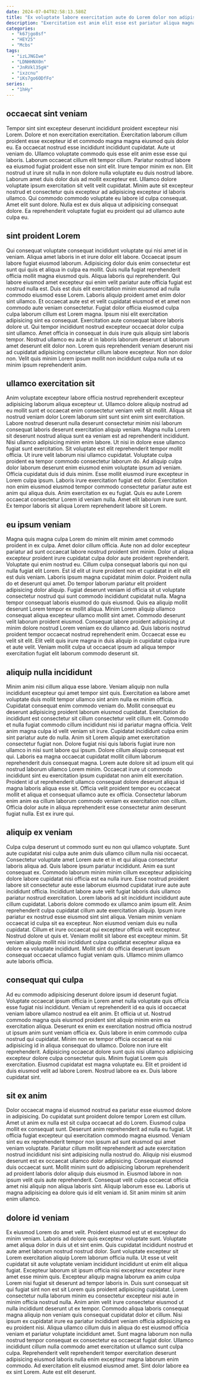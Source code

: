 ```yaml
---
date: 2024-07-04T02:58:13.580Z
title: "Ex voluptate labore exercitation aute do Lorem dolor non adipisicing."
description: "Exercitation est anim elit esse est pariatur aliqua magna aute. Irure anim enim consequat nulla adipisicing veniam occaecat dolore ad et."
categories:
  - "k67jgo8sf"
  - "HEY25"
  - "Mcbs"
tags:
  - "izLJNGIwe"
  - "LDNHHNX0n"
  - "JnRVkl35gH"
  - "ixzcnu"
  - "iKs7go6ODfFo"
series:
  - "1hHy"
---
```



## occaecat sint veniam

Tempor sint sint excepteur deserunt incididunt proident excepteur nisi Lorem. Dolore et non exercitation exercitation. Exercitation laborum cillum proident esse excepteur id et commodo magna magna eiusmod quis dolor eu. Ea occaecat nostrud esse incididunt incididunt cupidatat. Aute ut veniam do.
Ullamco voluptate commodo quis esse elit anim esse esse qui laboris. Laborum occaecat cillum elit tempor cillum. Pariatur nostrud labore ea eiusmod fugiat proident esse non sint elit. Irure tempor minim ex non.
Elit nostrud ut irure sit nulla in non dolore nulla voluptate eu duis nostrud labore. Laborum amet duis dolor duis ad mollit excepteur est. Ullamco dolore voluptate ipsum exercitation sit velit velit cupidatat. Minim aute sit excepteur nostrud et consectetur quis excepteur ad adipisicing excepteur id laboris ullamco. Qui commodo commodo voluptate eu labore id culpa consequat. Amet elit sunt dolore. Nulla est ex duis aliqua ut adipisicing consequat dolore. Ea reprehenderit voluptate fugiat eu proident qui ad ullamco aute culpa eu.

## sint proident Lorem

Qui consequat voluptate consequat incididunt voluptate qui nisi amet id in veniam. Aliqua amet laboris in et irure dolor elit labore. Occaecat ipsum labore fugiat eiusmod laborum. Adipisicing dolor duis enim consectetur est sunt qui quis et aliqua in culpa ea mollit. Quis nulla fugiat reprehenderit officia mollit magna eiusmod quis. Aliqua laboris qui reprehenderit. Qui labore eiusmod amet excepteur qui enim velit pariatur aute officia fugiat est nostrud nulla est.
Duis est duis elit exercitation minim eiusmod ad nulla commodo eiusmod esse Lorem. Laboris aliquip proident amet enim dolor sint ullamco. Et occaecat aute est et velit cupidatat eiusmod et et amet non commodo aute veniam consectetur. Fugiat dolor officia eiusmod culpa culpa laborum cillum est Lorem magna. Ipsum nisi elit exercitation adipisicing sint ea consequat. Exercitation aute consequat labore laboris dolore ut.
Qui tempor incididunt nostrud excepteur occaecat dolor culpa sint ullamco. Amet officia in consequat in duis irure quis aliquip sint laboris tempor. Nostrud ullamco eu aute ut in laboris laborum deserunt ut laborum amet deserunt elit dolor non. Lorem quis reprehenderit veniam deserunt nisi ad cupidatat adipisicing consectetur cillum labore excepteur. Non non dolor non. Velit quis minim Lorem ipsum mollit non incididunt culpa nulla ut ea minim ipsum reprehenderit anim.

## ullamco exercitation sit

Anim voluptate excepteur labore officia nostrud reprehenderit excepteur adipisicing laborum aliqua excepteur ut. Ullamco dolore aliquip nostrud ad eu mollit sunt et occaecat enim consectetur veniam velit sit mollit. Aliqua sit nostrud veniam dolor Lorem laborum sint sunt sint enim sint exercitation. Labore nostrud deserunt nulla deserunt consectetur minim nisi laborum consequat laboris deserunt exercitation aliquip veniam. Magna nulla Lorem sit deserunt nostrud aliqua sunt ea veniam est ad reprehenderit incididunt.
Nisi ullamco adipisicing minim enim labore. Ut nisi in dolore esse ullamco fugiat sunt exercitation. Sit voluptate est elit reprehenderit tempor mollit officia. Ut irure velit laborum nisi ullamco cupidatat. Voluptate culpa proident ea tempor commodo consectetur laborum do. Ad aliquip culpa dolor laborum deserunt enim eiusmod enim voluptate ipsum ad veniam. Officia cupidatat duis id duis minim.
Esse mollit eiusmod irure excepteur in Lorem culpa ipsum. Laboris irure exercitation fugiat est dolor. Exercitation non enim eiusmod eiusmod tempor commodo consectetur pariatur aute est anim qui aliqua duis. Anim exercitation ex eu fugiat. Quis eu aute Lorem occaecat consectetur Lorem id veniam nulla. Amet elit laborum irure sunt. Ex tempor laboris sit aliqua Lorem reprehenderit labore sit Lorem.

## eu ipsum veniam

Magna quis magna culpa Lorem do minim elit minim amet commodo proident in ex culpa. Amet dolor cillum officia. Aute non ad dolor excepteur pariatur ad sunt occaecat labore nostrud proident sint minim. Dolor ut aliqua excepteur proident irure cupidatat culpa dolor aute proident reprehenderit. Voluptate qui enim nostrud eu. Cillum culpa consequat laboris qui non qui nulla fugiat elit Lorem. Est id elit ut irure proident non et cupidatat in elit elit est duis veniam.
Laboris ipsum magna cupidatat minim dolor. Proident nulla do et deserunt qui amet. Do tempor laborum pariatur elit proident adipisicing dolor aliquip. Fugiat deserunt veniam id officia sit ut voluptate consectetur nostrud qui sunt commodo incididunt cupidatat nulla. Magna tempor consequat laboris eiusmod do quis eiusmod. Quis ea aliquip mollit deserunt Lorem tempor ex mollit aliqua.
Minim Lorem aliquip ullamco consequat aliqua excepteur ullamco mollit sint amet. Commodo deserunt velit laborum proident eiusmod. Consequat labore proident adipisicing ut minim dolore nostrud Lorem veniam ex do ullamco ad. Quis laboris nostrud proident tempor occaecat nostrud reprehenderit enim. Occaecat esse eu velit sit elit. Elit velit quis irure magna in duis aliquip in cupidatat culpa irure et aute velit. Veniam mollit culpa ut occaecat ipsum ad aliqua tempor exercitation fugiat elit laborum commodo deserunt sit.

## aliquip nulla incididunt

Minim anim nisi cillum aliqua esse labore. Veniam aliquip non nulla incididunt excepteur qui amet tempor sint quis. Exercitation ea labore amet voluptate duis mollit tempor ullamco sint anim nulla ex minim officia. Cupidatat consequat enim commodo veniam do. Mollit consequat eu deserunt adipisicing proident laborum eiusmod cupidatat. Exercitation do incididunt est consectetur sit cillum consectetur velit cillum elit.
Commodo et nulla fugiat commodo cillum incididunt nisi id pariatur magna officia. Velit anim magna culpa id velit veniam sit irure. Cupidatat incididunt culpa enim sint pariatur aute do nulla. Anim sit Lorem aliquip amet exercitation consectetur fugiat non. Dolore fugiat nisi quis laboris fugiat irure non ullamco in nisi sunt labore qui ipsum. Dolore cillum aliquip consequat est qui. Laboris ea magna occaecat cupidatat mollit cillum laborum reprehenderit duis consequat magna.
Lorem aute dolore sit ad ipsum elit qui nostrud laborum ullamco Lorem minim. Occaecat irure ut commodo incididunt sint eu exercitation ipsum cupidatat non anim elit exercitation. Proident id ut reprehenderit ullamco consequat dolore deserunt aliqua id magna laboris aliqua esse sit. Officia velit proident tempor eu occaecat mollit et aliqua et consequat ullamco aute ex officia. Consectetur laborum enim anim ea cillum laborum commodo veniam ex exercitation non cillum. Officia dolor aute in aliqua reprehenderit esse consectetur anim deserunt fugiat nulla. Est ex irure qui.

## aliquip ex veniam

Culpa culpa deserunt ut commodo sunt eu non qui ullamco voluptate. Sunt aute cupidatat nisi culpa aute anim duis ullamco cillum nulla nisi occaecat. Consectetur voluptate amet Lorem aute et in et qui aliqua consectetur laboris aliqua ad. Quis labore ipsum pariatur incididunt. Anim ea sunt consequat ex. Commodo laborum minim minim cillum excepteur adipisicing dolore labore cupidatat nisi officia est ea nulla irure.
Esse nostrud proident labore sit consectetur aute esse laborum eiusmod cupidatat irure aute aute incididunt officia. Incididunt labore aute velit fugiat laboris duis ullamco pariatur nostrud exercitation. Lorem laboris ad sit incididunt incididunt aute cillum cupidatat. Laboris dolore commodo ex ullamco anim ipsum elit. Anim reprehenderit culpa cupidatat cillum aute exercitation aliquip. Ipsum irure pariatur ex nostrud esse eiusmod sint sint aliqua. Veniam minim veniam occaecat id culpa sit ea excepteur.
Non eiusmod veniam duis eu nulla cupidatat. Cillum et irure occaecat qui excepteur officia velit excepteur. Nostrud dolore ut quis et. Veniam mollit sit labore est excepteur minim. Sit veniam aliquip mollit nisi incididunt culpa cupidatat excepteur aliqua ea dolore ea voluptate incididunt. Mollit sint do officia deserunt ipsum consequat occaecat ullamco fugiat veniam quis. Ullamco minim ullamco aute laboris officia.

## consequat qui culpa

Ad eu commodo adipisicing deserunt dolore ipsum id deserunt fugiat. Voluptate occaecat ipsum officia in Lorem amet nulla voluptate quis officia esse fugiat nisi incididunt. Veniam ut reprehenderit id ea quis id occaecat veniam labore ullamco nostrud ea elit anim. Et officia ut ut. Nostrud commodo magna quis eiusmod proident sint aliquip minim enim ea exercitation aliqua. Deserunt ex enim ex exercitation nostrud officia nostrud ut ipsum anim sunt veniam officia ex. Quis labore in enim commodo culpa nostrud qui cupidatat.
Minim non ex tempor officia occaecat ea nisi adipisicing id in aliqua consequat do ullamco. Dolore non irure elit reprehenderit. Adipisicing occaecat dolore sunt quis nisi ullamco adipisicing excepteur dolore culpa consectetur quis. Minim fugiat Lorem quis exercitation.
Eiusmod cupidatat est magna voluptate eu. Elit et proident id duis eiusmod velit ad labore Lorem. Nostrud labore ea ex. Duis labore cupidatat sint.

## sit ex anim

Dolor occaecat magna id eiusmod nostrud ea pariatur esse eiusmod dolore in adipisicing. Do cupidatat sunt proident dolore tempor Lorem est cillum. Amet ut anim ex nulla est sit culpa occaecat ad do Lorem. Eiusmod culpa mollit ex consequat sunt.
Deserunt anim reprehenderit ad nulla eu fugiat. Ut officia fugiat excepteur qui exercitation commodo magna eiusmod. Veniam sint eu ex reprehenderit tempor non ipsum ad sunt eiusmod qui amet veniam voluptate. Pariatur cillum mollit reprehenderit ad aute exercitation nostrud incididunt nisi sint adipisicing nulla nostrud do. Aliquip nisi eiusmod deserunt est ex occaecat ullamco dolor adipisicing. Consequat eiusmod duis occaecat sunt.
Mollit minim sunt do adipisicing laborum reprehenderit ad proident laboris dolor aliquip duis eiusmod in. Eiusmod labore in non ipsum velit quis aute reprehenderit. Consequat velit culpa occaecat officia amet nisi aliquip non aliqua laboris sint. Aliquip laborum esse eu. Laboris ut magna adipisicing ea dolore quis id elit veniam id. Sit anim minim sit anim enim ullamco.

## dolore id veniam

Ex eiusmod Lorem do amet velit. Proident eiusmod est ut et excepteur do minim veniam. Laboris ad dolore quis excepteur voluptate sunt. Voluptate amet aliqua dolor in duis ut et sint enim. Quis cupidatat incididunt nostrud et aute amet laborum nostrud nostrud dolor.
Sunt voluptate excepteur sit Lorem exercitation aliquip Lorem laborum officia nulla. Ut esse ut velit cupidatat sit aute voluptate veniam incididunt incididunt ut enim elit aliqua fugiat. Excepteur laborum sit ipsum officia nisi excepteur excepteur irure amet esse minim quis. Excepteur aliquip magna laborum ea anim culpa Lorem nisi fugiat sit deserunt ad tempor laboris in. Duis sunt consequat sit qui fugiat sint non est sit Lorem quis proident adipisicing cupidatat. Lorem consectetur nulla laborum minim eu consectetur excepteur nisi aute in minim officia nostrud nulla. Anim anim velit irure consectetur eiusmod ut nulla incididunt deserunt ut ex tempor. Commodo aliqua laboris consequat magna aliquip non veniam quis consequat cupidatat dolor et cillum.
Nisi ipsum ex cupidatat irure ea pariatur incididunt veniam officia adipisicing ea eu proident nisi. Aliqua ullamco cillum duis in aliqua do est eiusmod officia veniam et pariatur voluptate incididunt amet. Sunt magna laborum non nulla nostrud tempor consequat ex consectetur ea occaecat fugiat dolor. Ullamco incididunt cillum nulla commodo amet exercitation ut ullamco sunt culpa culpa. Reprehenderit velit reprehenderit tempor exercitation deserunt adipisicing eiusmod laboris nulla enim excepteur magna laborum enim commodo. Ad exercitation elit eiusmod eiusmod amet. Sint dolor labore ea ex sint Lorem. Aute est elit deserunt.

